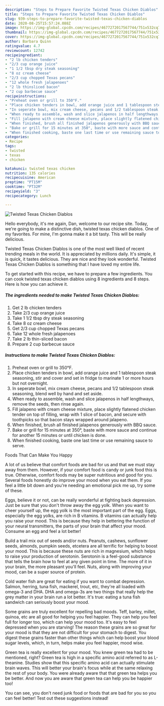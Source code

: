 ```yaml
---
description: "Steps to Prepare Favorite Twisted Texas Chicken Diablos"
title: "Steps to Prepare Favorite Twisted Texas Chicken Diablos"
slug: 939-steps-to-prepare-favorite-twisted-texas-chicken-diablos
date: 2020-08-25T15:57:24.088Z
image: https://img-global.cpcdn.com/recipes/4677272017567744/751x532cq70/twisted-texas-chicken-diablos-recipe-main-photo.jpg
thumbnail: https://img-global.cpcdn.com/recipes/4677272017567744/751x532cq70/twisted-texas-chicken-diablos-recipe-main-photo.jpg
cover: https://img-global.cpcdn.com/recipes/4677272017567744/751x532cq70/twisted-texas-chicken-diablos-recipe-main-photo.jpg
author: Barbara Quinn
ratingvalue: 4.7
reviewcount: 12742
recipeingredient:
- "2 lb chicken tenders"
- "2/3 cup orange juice"
- "1 1/2 tbsp dry steak seasoning"
- "8 oz cream cheese"
- "2/3 cup chopped Texas pecans"
- "12 whole fresh jalapenoes"
- "2 lb thinsliced bacon"
- "2 cup barbecue sauce"
recipeinstructions:
- "Preheat oven or grill to 350°F."
- "Place chicken tenders in bowl, add orange juice and 1 tablespoon steak seasoning, stir and cover and set in fridge to marinate 1 or more hours but not overnight."
- "In seperate bowl, mix cream cheese, pecans and 1/2 tablespoon steak seasoning, blend well by hand and set aside."
- "When ready to assemble, wash and slice jalapenos in half lengthways, remove the seeds, then rinse again."
- "Fill jalapeno with cream cheese mixture, place slightly flatened chicken tender on top of filling, wrap with 1 slice of bacon, and secure with toothpicks so that bacon stays wrapped around jalapeno."
- "When finished, brush all finished jalapenos generously with BBQ sauce."
- "Bake or grill for 15 minutes at 350°, baste with more sauce and continue for another 15 minutes or until chicken is done."
- "When finished cooking, baste one last time or use remaining sauce to serve."
categories:
- Recipe
tags:
- twisted
- texas
- chicken

katakunci: twisted texas chicken 
nutrition: 135 calories
recipecuisine: American
preptime: "PT15M"
cooktime: "PT32M"
recipeyield: "3"
recipecategory: Lunch

---
```



![Twisted Texas Chicken Diablos](https://img-global.cpcdn.com/recipes/4677272017567744/751x532cq70/twisted-texas-chicken-diablos-recipe-main-photo.jpg)

Hello everybody, it's me again, Dan, welcome to our recipe site. Today, we're going to make a distinctive dish, twisted texas chicken diablos. One of my favorites. For mine, I'm gonna make it a bit tasty. This will be really delicious.

Twisted Texas Chicken Diablos is one of the most well liked of recent trending meals in the world. It is appreciated by millions daily. It's simple, it is quick, it tastes delicious. They are nice and they look wonderful. Twisted Texas Chicken Diablos is something that I have loved my entire life.




To get started with this recipe, we have to prepare a few ingredients. You can cook twisted texas chicken diablos using 8 ingredients and 8 steps. Here is how you can achieve it.

<!--inarticleads1-->

##### The ingredients needed to make Twisted Texas Chicken Diablos:

1. Get 2 lb chicken tenders
1. Take 2/3 cup orange juice
1. Take 1 1/2 tbsp dry steak seasoning
1. Take 8 oz cream cheese
1. Get 2/3 cup chopped Texas pecans
1. Take 12 whole fresh jalapenoes
1. Take 2 lb thin-sliced bacon
1. Prepare 2 cup barbecue sauce




<!--inarticleads2-->

##### Instructions to make Twisted Texas Chicken Diablos:

1. Preheat oven or grill to 350°F.
1. Place chicken tenders in bowl, add orange juice and 1 tablespoon steak seasoning, stir and cover and set in fridge to marinate 1 or more hours but not overnight.
1. In seperate bowl, mix cream cheese, pecans and 1/2 tablespoon steak seasoning, blend well by hand and set aside.
1. When ready to assemble, wash and slice jalapenos in half lengthways, remove the seeds, then rinse again.
1. Fill jalapeno with cream cheese mixture, place slightly flatened chicken tender on top of filling, wrap with 1 slice of bacon, and secure with toothpicks so that bacon stays wrapped around jalapeno.
1. When finished, brush all finished jalapenos generously with BBQ sauce.
1. Bake or grill for 15 minutes at 350°, baste with more sauce and continue for another 15 minutes or until chicken is done.
1. When finished cooking, baste one last time or use remaining sauce to serve.




Foods That Can Make You Happy


A lot of us believe that comfort foods are bad for us and that we must stay away from them. However, if your comfort food is candy or junk food this is true. Otherwise, comfort foods may be super nutritious and good for you. Several foods honestly do improve your mood when you eat them. If you feel a little bit down and you're needing an emotional pick me up, try some of these.

Eggs, believe it or not, can be really wonderful at fighting back depression. Just be sure that you don't throw away the egg yolk. When you want to cheer yourself up, the egg yolk is the most important part of the egg. Eggs, especially the egg yolks, are rich in B vitamins. B vitamins can actually help you raise your mood. This is because they help in bettering the function of your neural transmitters, the parts of your brain that affect your mood. Consume an egg and feel a lot better!

Build a trail mix out of seeds and/or nuts. Peanuts, cashews, sunflower seeds, almonds, pumpkin seeds, etcetera are all terrific for helping to boost your mood. This is because these nuts are rich in magnesium, which helps to raise your production of serotonin. Serotonin is a feel-good substance that tells the brain how to feel at any given point in time. The more of it in your brain, the more pleasant you'll feel. Nuts, along with improving your mood, can be a super source of protein.

Cold water fish are great for eating if you want to combat depression. Salmon, herring, tuna fish, mackerel, trout, etc, they're all loaded with omega-3 and DHA. DHA and omega-3s are two things that really help the grey matter in your brain run a lot better. It's true: eating a tuna fish sandwich can seriously boost your mood. 

Some grains are truly excellent for repelling bad moods. Teff, barley, millet, quinoa, etc are all good for helping you feel happier. They can help you feel full for longer too, which can help your mood too. It's easy to feel depressed when you are starving! The reason these grains are so great for your mood is that they are not difficult for your stomach to digest. You digest these grains faster than other things which can help boost your blood sugar levels, which, in turn, helps make you feel happier, mood wise.

Green tea is really excellent for your mood. You knew green tea had to be mentioned, right? Green tea is high in a specific amino acid referred to as L-theanine. Studies show that this specific amino acid can actually stimulate brain waves. This will better your brain's focus while at the same relaxing the rest of your body. You were already aware that that green tea helps you be better. And now you are aware that green tea can help you be happier too!

You can see, you don't need junk food or foods that are bad for you so you can feel better! Test out  these suggestions  instead!

